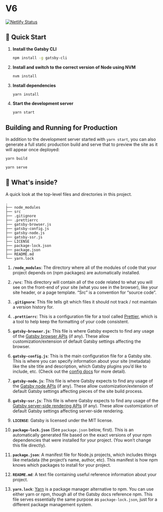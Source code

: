 # V6

[![Netlify Status](https://api.netlify.com/api/v1/badges/af18a6c9-0bfc-4fed-bb80-5bd6f8bfcf1c/deploy-status)](https://app.netlify.com/sites/dreamy-turing-d2898a/deploys)

## 🚀 Quick Start

1. **Install the Gatsby CLI**

   ```sh
   npm install -g gatsby-cli
   ```

2. **Install and switch to the correct version of Node using NVM**

   ```sh
   nvm install
   ```

3. **Install dependencies**

   ```sh
   yarn install
   ```

4. **Start the development server**

   ```sh
   yarn start
   ```

## Building and Running for Production

In addition to the development server started with `yarn start`, you can also generate a full static production build and serve that to preview the site as it will appear once deployed:

```sh
yarn build
```

```sh
yarn serve
```

## 🧐 What's inside?

A quick look at the top-level files and directories in this project.

    .
    ├── node_modules
    ├── src
    ├── .gitignore
    ├── .prettierrc
    ├── gatsby-browser.js
    ├── gatsby-config.js
    ├── gatsby-node.js
    ├── gatsby-ssr.js
    ├── LICENSE
    ├── package-lock.json
    ├── package.json
    ├── README.md
    └── yarn.lock

1. **`/node_modules`**: The directory where all of the modules of code that your project depends on (npm packages) are automatically installed.

2. **`/src`**: This directory will contain all of the code related to what you will see on the front-end of your site (what you see in the browser), like your site header, or a page template. “Src” is a convention for “source code”.

3. **`.gitignore`**: This file tells git which files it should not track / not maintain a version history for.

4. **`.prettierrc`**: This is a configuration file for a tool called [Prettier](https://prettier.io/), which is a tool to help keep the formatting of your code consistent.

5. **`gatsby-browser.js`**: This file is where Gatsby expects to find any usage of the [Gatsby browser APIs](https://next.gatsbyjs.org/docs/browser-apis/) (if any). These allow customization/extension of default Gatsby settings affecting the browser.

6. **`gatsby-config.js`**: This is the main configuration file for a Gatsby site. This is where you can specify information about your site (metadata) like the site title and description, which Gatsby plugins you’d like to include, etc. (Check out the [config docs](https://next.gatsbyjs.org/docs/gatsby-config/) for more detail).

7. **`gatsby-node.js`**: This file is where Gatsby expects to find any usage of the [Gatsby node APIs](https://next.gatsbyjs.org/docs/node-apis/) (if any). These allow customization/extension of default Gatsby settings affecting pieces of the site build process.

8. **`gatsby-ssr.js`**: This file is where Gatsby expects to find any usage of the [Gatsby server-side rendering APIs](https://next.gatsbyjs.org/docs/ssr-apis/) (if any). These allow customization of default Gatsby settings affecting server-side rendering.

9. **`LICENSE`**: Gatsby is licensed under the MIT license.

10. **`package-lock.json`** (See `package.json` below, first). This is an automatically generated file based on the exact versions of your npm dependencies that were installed for your project. (You won’t change this file directly).

11. **`package.json`**: A manifest file for Node.js projects, which includes things like metadata (the project’s name, author, etc). This manifest is how npm knows which packages to install for your project.

12. **`README.md`**: A text file containing useful reference information about your project.

13. **`yarn.lock`**: [Yarn](https://yarnpkg.com/) is a package manager alternative to npm. You can use either yarn or npm, though all of the Gatsby docs reference npm. This file serves essentially the same purpose as `package-lock.json`, just for a different package management system.

